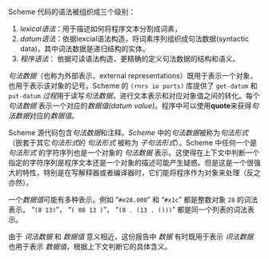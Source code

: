 Scheme 代码的语法被组织成三个级别：

1. *lexical语法*：用于描述如何将程序文本分割成词素，
2. *datum语法*：依据lexcial语法构造，将词素序列组织成句法数据(syntactic data)，其中词法数据是递归结构的实体。
3. *程序语法*： 依据可读语法构造，更精确的定义句法数据的结构和语义。

*句法数据*（也称为外部表示，external representations）既用于表示一个对象，也用于表示该对象的记号。Scheme 的 `(rnrs io ports)` 库提供了 `get-datum` 和 `put-datum` *过程*用于读写*句法数据*，进行文本表示和对应对象值之间的转化。每个 *句法数据* 表示一个对应的*数据值(datum value)*。程序中可以使用**quote**来获得*句法数据*对应的*数据值*。

Scheme 源代码包含*句法数据*和注释。*Scheme* 中的*句法数据*被称为*句法形式*（嵌套于其它*句法形式*的 *句法形式* 被称为 *子句法形式*）。Scheme 中任何一个是 *句法形式* 的字符序列也是一个对象的 *句法数据* 表示。这使得在上下文中判断一个指定的字符序列是程序文本还是一个对象的描述可能产生疑惑。但是这是一个很强大的特性，特别是在写解释器或者编译器时，它们能将程序作为对象来处理（反之亦然）。

一个*数据值*可能有多种表示。例如 “`#e28.000`” 和 “`#x1c`” 都是整数对象 `28` 的词法表示。 “`(8 13)`”， “`( 08 13 )`”， “`(8 . (13 . ()))`” 都是同一个列表的词法表示。

由于 *词法数据* 和 *数据值* 意义相近，这份报告中 *数据* 有时既用于表示 *词法数据* 也用于表示 *数据值*，根据上下文判断它的具体含义。